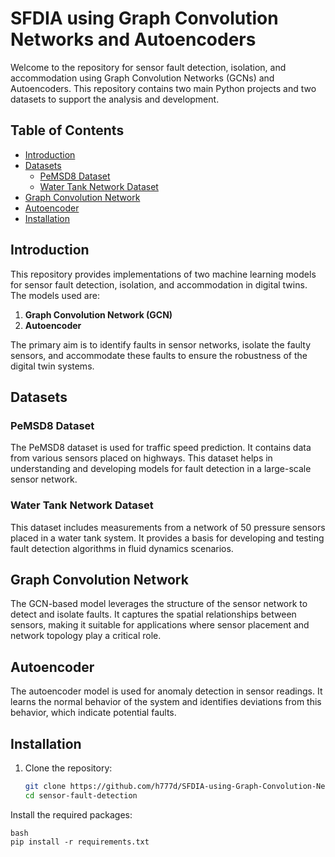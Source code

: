 # SFDIA using Graph Convolution Networks and Autoencoders

Welcome to the repository for sensor fault detection, isolation, and accommodation using Graph Convolution Networks (GCNs) and Autoencoders. This repository contains two main Python projects and two datasets to support the analysis and development.

## Table of Contents

- [Introduction](#introduction)
- [Datasets](#datasets)
  - [PeMSD8 Dataset](#pemsd8-dataset)
  - [Water Tank Network Dataset](#water-tank-network-dataset)
- [Graph Convolution Network](#graph-convolution-network)
- [Autoencoder](#autoencoder)
- [Installation](#installation)


## Introduction

This repository provides implementations of two machine learning models for sensor fault detection, isolation, and accommodation in digital twins. The models used are:

1. **Graph Convolution Network (GCN)**
2. **Autoencoder**

The primary aim is to identify faults in sensor networks, isolate the faulty sensors, and accommodate these faults to ensure the robustness of the digital twin systems.

## Datasets

### PeMSD8 Dataset

The PeMSD8 dataset is used for traffic speed prediction. It contains data from various sensors placed on highways. This dataset helps in understanding and developing models for fault detection in a large-scale sensor network.

### Water Tank Network Dataset

This dataset includes measurements from a network of 50 pressure sensors placed in a water tank system. It provides a basis for developing and testing fault detection algorithms in fluid dynamics scenarios.

## Graph Convolution Network

The GCN-based model leverages the structure of the sensor network to detect and isolate faults. It captures the spatial relationships between sensors, making it suitable for applications where sensor placement and network topology play a critical role.


## Autoencoder

The autoencoder model is used for anomaly detection in sensor readings. It learns the normal behavior of the system and identifies deviations from this behavior, which indicate potential faults.

## Installation

1. Clone the repository:
   ```bash
   git clone https://github.com/h777d/SFDIA-using-Graph-Convolution-Networks-and-Autoencoders.git
   cd sensor-fault-detection
   ```
Install the required packages:
```
bash
pip install -r requirements.txt
```
